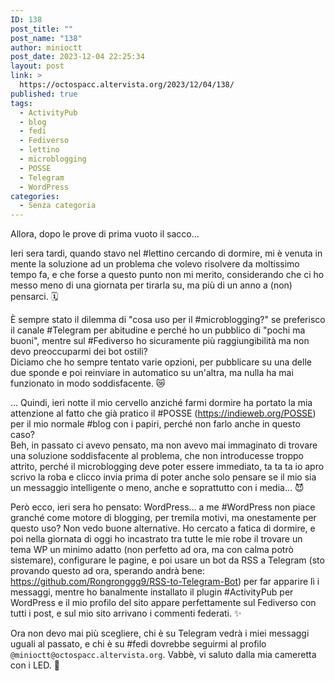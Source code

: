 ```yaml
---
ID: 138
post_title: ""
post_name: "138"
author: minioctt
post_date: 2023-12-04 22:25:34
layout: post
link: >
  https://octospacc.altervista.org/2023/12/04/138/
published: true
tags:
  - ActivityPub
  - blog
  - fedi
  - Fediverso
  - lettino
  - microblogging
  - POSSE
  - Telegram
  - WordPress
categories:
  - Senza categoria
---
```

<!-- wp:paragraph -->
<p>Allora, dopo le prove di prima vuoto il sacco…</p>
<!-- /wp:paragraph -->

<!-- wp:paragraph -->
<p>Ieri sera tardi, quando stavo nel #lettino cercando di dormire, mi è venuta in mente la soluzione ad un problema che volevo risolvere da moltissimo tempo fa, e che forse a questo punto non mi merito, considerando che ci ho messo meno di una giornata per tirarla su, ma più di un anno a (non) pensarci. 🗓️</p>
<!-- /wp:paragraph -->

<!-- wp:paragraph -->
<p>È sempre stato il dilemma di "cosa uso per il #microblogging?" se preferisco il canale #Telegram per abitudine e perché ho un pubblico di "pochi ma buoni", mentre sul #Fediverso ho sicuramente più raggiungibilità ma non devo preoccuparmi dei bot ostili?<br>Diciamo che ho sempre tentato varie opzioni, per pubblicare su una delle due sponde e poi reinviare in automatico su un'altra, ma nulla ha mai funzionato in modo soddisfacente. 😿️</p>
<!-- /wp:paragraph -->

<!-- wp:paragraph -->
<p>… Quindi, ieri notte il mio cervello anziché farmi dormire ha portato la mia attenzione al fatto che già pratico il #POSSE (<a href="https://indieweb.org/POSSE">https://indieweb.org/POSSE</a>) per il mio normale #blog con i papiri, perché non farlo anche in questo caso?<br>Beh, in passato ci avevo pensato, ma non avevo mai immaginato di trovare una soluzione soddisfacente al problema, che non introducesse troppo attrito, perché il microblogging deve poter essere immediato, ta ta ta io apro scrivo la roba e clicco invia prima di poter anche solo pensare se il mio sia un messaggio intelligente o meno, anche e soprattutto con i media… 😈️</p>
<!-- /wp:paragraph -->

<!-- wp:paragraph -->
<p>Però ecco, ieri sera ho pensato: WordPress… a me #WordPress non piace granché come motore di blogging, per tremila motivi, ma onestamente per questo uso? Non vedo buone alternative. Ho cercato a fatica di dormire, e poi nella giornata di oggi ho incastrato tra tutte le mie robe il trovare un tema WP un minimo adatto (non perfetto ad ora, ma con calma potrò sistemare), configurare le pagine, e poi usare un bot da RSS a Telegram (sto provando questo ad ora, sperando andrà bene: <a href="https://github.com/Rongronggg9/RSS-to-Telegram-Bot">https://github.com/Rongronggg9/RSS-to-Telegram-Bot</a>) per far apparire lì i messaggi, mentre ho banalmente installato il plugin #ActivityPub per WordPress e il mio profilo del sito appare perfettamente sul Fediverso con tutti i post, e sul mio sito arrivano i commenti federati. ✨️</p>
<!-- /wp:paragraph -->

<!-- wp:paragraph -->
<p>Ora non devo mai più scegliere, chi è su Telegram vedrà i miei messaggi uguali al passato, e chi è su #fedi dovrebbe seguirmi al profilo <code>@minioctt@octospacc.altervista.org</code>. Vabbè, vi saluto dalla mia cameretta con i LED. 👋️</p>
<!-- /wp:paragraph -->